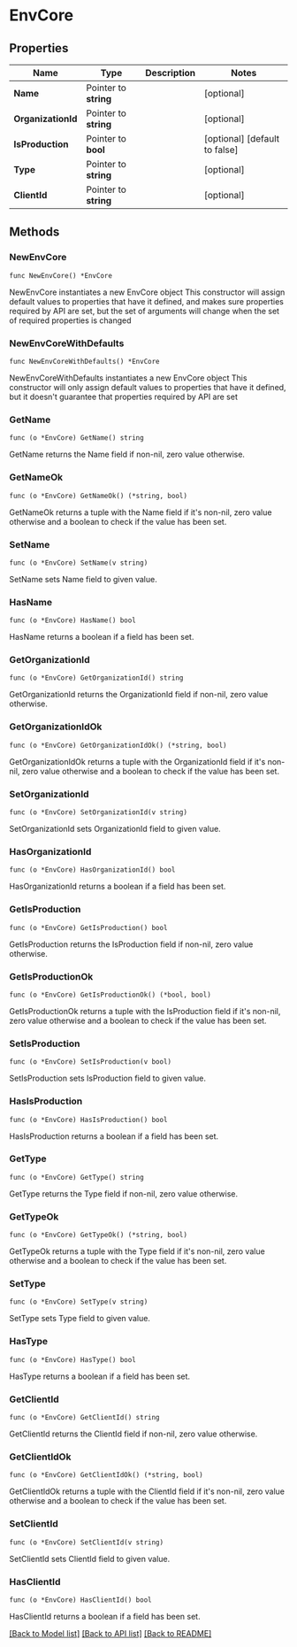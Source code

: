 # EnvCore

## Properties

Name | Type | Description | Notes
------------ | ------------- | ------------- | -------------
**Name** | Pointer to **string** |  | [optional] 
**OrganizationId** | Pointer to **string** |  | [optional] 
**IsProduction** | Pointer to **bool** |  | [optional] [default to false]
**Type** | Pointer to **string** |  | [optional] 
**ClientId** | Pointer to **string** |  | [optional] 

## Methods

### NewEnvCore

`func NewEnvCore() *EnvCore`

NewEnvCore instantiates a new EnvCore object
This constructor will assign default values to properties that have it defined,
and makes sure properties required by API are set, but the set of arguments
will change when the set of required properties is changed

### NewEnvCoreWithDefaults

`func NewEnvCoreWithDefaults() *EnvCore`

NewEnvCoreWithDefaults instantiates a new EnvCore object
This constructor will only assign default values to properties that have it defined,
but it doesn't guarantee that properties required by API are set

### GetName

`func (o *EnvCore) GetName() string`

GetName returns the Name field if non-nil, zero value otherwise.

### GetNameOk

`func (o *EnvCore) GetNameOk() (*string, bool)`

GetNameOk returns a tuple with the Name field if it's non-nil, zero value otherwise
and a boolean to check if the value has been set.

### SetName

`func (o *EnvCore) SetName(v string)`

SetName sets Name field to given value.

### HasName

`func (o *EnvCore) HasName() bool`

HasName returns a boolean if a field has been set.

### GetOrganizationId

`func (o *EnvCore) GetOrganizationId() string`

GetOrganizationId returns the OrganizationId field if non-nil, zero value otherwise.

### GetOrganizationIdOk

`func (o *EnvCore) GetOrganizationIdOk() (*string, bool)`

GetOrganizationIdOk returns a tuple with the OrganizationId field if it's non-nil, zero value otherwise
and a boolean to check if the value has been set.

### SetOrganizationId

`func (o *EnvCore) SetOrganizationId(v string)`

SetOrganizationId sets OrganizationId field to given value.

### HasOrganizationId

`func (o *EnvCore) HasOrganizationId() bool`

HasOrganizationId returns a boolean if a field has been set.

### GetIsProduction

`func (o *EnvCore) GetIsProduction() bool`

GetIsProduction returns the IsProduction field if non-nil, zero value otherwise.

### GetIsProductionOk

`func (o *EnvCore) GetIsProductionOk() (*bool, bool)`

GetIsProductionOk returns a tuple with the IsProduction field if it's non-nil, zero value otherwise
and a boolean to check if the value has been set.

### SetIsProduction

`func (o *EnvCore) SetIsProduction(v bool)`

SetIsProduction sets IsProduction field to given value.

### HasIsProduction

`func (o *EnvCore) HasIsProduction() bool`

HasIsProduction returns a boolean if a field has been set.

### GetType

`func (o *EnvCore) GetType() string`

GetType returns the Type field if non-nil, zero value otherwise.

### GetTypeOk

`func (o *EnvCore) GetTypeOk() (*string, bool)`

GetTypeOk returns a tuple with the Type field if it's non-nil, zero value otherwise
and a boolean to check if the value has been set.

### SetType

`func (o *EnvCore) SetType(v string)`

SetType sets Type field to given value.

### HasType

`func (o *EnvCore) HasType() bool`

HasType returns a boolean if a field has been set.

### GetClientId

`func (o *EnvCore) GetClientId() string`

GetClientId returns the ClientId field if non-nil, zero value otherwise.

### GetClientIdOk

`func (o *EnvCore) GetClientIdOk() (*string, bool)`

GetClientIdOk returns a tuple with the ClientId field if it's non-nil, zero value otherwise
and a boolean to check if the value has been set.

### SetClientId

`func (o *EnvCore) SetClientId(v string)`

SetClientId sets ClientId field to given value.

### HasClientId

`func (o *EnvCore) HasClientId() bool`

HasClientId returns a boolean if a field has been set.


[[Back to Model list]](../README.md#documentation-for-models) [[Back to API list]](../README.md#documentation-for-api-endpoints) [[Back to README]](../README.md)


